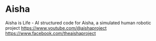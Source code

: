 # Aisha

Aisha is Life - AI structured code for Aisha, a simulated human robotic project
https://www.youtube.com/@aishaproject 
https://www.facebook.com/theaishaproject
 
